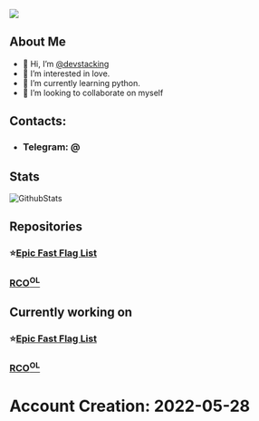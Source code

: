 ![](https://komarev.com/ghpvc/?username=fastflags&color=ff69b4)
## About Me
- 👋 Hi, I’m [@devstacking](https://github.com/devstacking)
- 👀 I’m interested in love.
- 🌱 I’m currently learning python.
- 💞️ I’m looking to collaborate on myself
## Contacts:
- ### Telegram: @
## Stats
![GithubStats](https://github-readme-stats.vercel.app/api?username=devstacking&show_icons=true&theme=dark)

## Repositories
### ⭐[Epic Fast Flag List](https://github.com/devstacking/Epic-Fast-Flags-List)
### [RCO<sup>OL</sup>](https://github.com/devstacking/RCOOL)

## Currently working on
### ⭐[Epic Fast Flag List](https://github.com/devstacking/Epic-Fast-Flags-List)
### [RCO<sup>OL</sup>](https://github.com/devstacking/RCOOL)

# Account Creation: 2022-05-28
